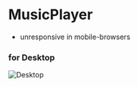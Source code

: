 # MusicPlayer
 - unresponsive in mobile-browsers

### for Desktop
![Desktop](https://github.com/matthew-clay/web-MusicPlayer/blob/main/assets/image/mobile_layout.jpg)
